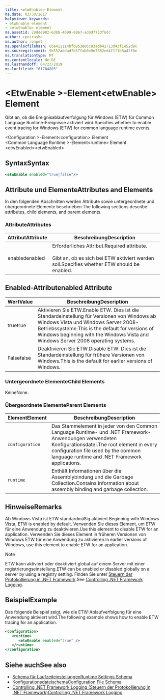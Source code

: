 ```yaml
---
title: <etwEnable>-Element
ms.date: 03/30/2017
helpviewer_keywords:
- etwEnable element
- <etwEnable> element
ms.assetid: 29dde982-6d8b-4099-8867-ad0d7733f6dc
author: rpetrusha
ms.author: ronpet
ms.openlocfilehash: 6ba411114bfb853e06c83adb42713d43f1452d9c
ms.sourcegitcommit: 9b552addadfb57fab0b9e7852ed4f1f1b8a42f8e
ms.translationtype: MT
ms.contentlocale: de-DE
ms.lasthandoff: 04/23/2019
ms.locfileid: "61704803"
---
```

# <a name="etwenable-element"></a><span data-ttu-id="dabaa-102">\<EtwEnable >-Element</span><span class="sxs-lookup"><span data-stu-id="dabaa-102">\<etwEnable> Element</span></span>
<span data-ttu-id="dabaa-103">Gibt an, ob die Ereignisablaufverfolgung für Windows (ETW) für Common Language Runtime-Ereignisse aktiviert wird.</span><span class="sxs-lookup"><span data-stu-id="dabaa-103">Specifies whether to enable event tracing for Windows (ETW) for common language runtime events.</span></span>  
  
 <span data-ttu-id="dabaa-104">\<Configuration >-Element</span><span class="sxs-lookup"><span data-stu-id="dabaa-104">\<configuration> Element</span></span>  
<span data-ttu-id="dabaa-105">\<Common Language Runtime >-Element</span><span class="sxs-lookup"><span data-stu-id="dabaa-105">\<runtime> Element</span></span>  
<span data-ttu-id="dabaa-106">\<etwEnabled></span><span class="sxs-lookup"><span data-stu-id="dabaa-106">\<etwEnabled></span></span>  
  
## <a name="syntax"></a><span data-ttu-id="dabaa-107">Syntax</span><span class="sxs-lookup"><span data-stu-id="dabaa-107">Syntax</span></span>  
  
```xml  
<etwEnable enabled="true|false"/>  
```  
  
## <a name="attributes-and-elements"></a><span data-ttu-id="dabaa-108">Attribute und Elemente</span><span class="sxs-lookup"><span data-stu-id="dabaa-108">Attributes and Elements</span></span>  
 <span data-ttu-id="dabaa-109">In den folgenden Abschnitten werden Attribute sowie untergeordnete und übergeordnete Elemente beschrieben.</span><span class="sxs-lookup"><span data-stu-id="dabaa-109">The following sections describe attributes, child elements, and parent elements.</span></span>  
  
### <a name="attributes"></a><span data-ttu-id="dabaa-110">Attribute</span><span class="sxs-lookup"><span data-stu-id="dabaa-110">Attributes</span></span>  
  
|<span data-ttu-id="dabaa-111">Attribut</span><span class="sxs-lookup"><span data-stu-id="dabaa-111">Attribute</span></span>|<span data-ttu-id="dabaa-112">Beschreibung</span><span class="sxs-lookup"><span data-stu-id="dabaa-112">Description</span></span>|  
|---------------|-----------------|  
|<span data-ttu-id="dabaa-113">enabled</span><span class="sxs-lookup"><span data-stu-id="dabaa-113">enabled</span></span>|<span data-ttu-id="dabaa-114">Erforderliches Attribut.</span><span class="sxs-lookup"><span data-stu-id="dabaa-114">Required attribute.</span></span><br /><br /> <span data-ttu-id="dabaa-115">Gibt an, ob es sich bei ETW aktiviert werden soll.</span><span class="sxs-lookup"><span data-stu-id="dabaa-115">Specifies whether ETW should be enabled.</span></span>|  
  
## <a name="enabled-attribute"></a><span data-ttu-id="dabaa-116">Enabled-Attribut</span><span class="sxs-lookup"><span data-stu-id="dabaa-116">enabled Attribute</span></span>  
  
|<span data-ttu-id="dabaa-117">Wert</span><span class="sxs-lookup"><span data-stu-id="dabaa-117">Value</span></span>|<span data-ttu-id="dabaa-118">Beschreibung</span><span class="sxs-lookup"><span data-stu-id="dabaa-118">Description</span></span>|  
|-----------|-----------------|  
|<span data-ttu-id="dabaa-119">true</span><span class="sxs-lookup"><span data-stu-id="dabaa-119">true</span></span>|<span data-ttu-id="dabaa-120">Aktivieren Sie ETW.</span><span class="sxs-lookup"><span data-stu-id="dabaa-120">Enable ETW.</span></span> <span data-ttu-id="dabaa-121">Dies ist die Standardeinstellung für Versionen von Windows ab Windows Vista und Windows Server 2008-Betriebssysteme.</span><span class="sxs-lookup"><span data-stu-id="dabaa-121">This is the default for versions of Windows beginning with the Windows Vista and Windows Server 2008 operating systems.</span></span>|  
|<span data-ttu-id="dabaa-122">False</span><span class="sxs-lookup"><span data-stu-id="dabaa-122">false</span></span>|<span data-ttu-id="dabaa-123">Deaktivieren Sie ETW.</span><span class="sxs-lookup"><span data-stu-id="dabaa-123">Disable ETW.</span></span> <span data-ttu-id="dabaa-124">Dies ist die Standardeinstellung für frühere Versionen von Windows.</span><span class="sxs-lookup"><span data-stu-id="dabaa-124">This is the default for earlier versions of Windows.</span></span>|  
  
### <a name="child-elements"></a><span data-ttu-id="dabaa-125">Untergeordnete Elemente</span><span class="sxs-lookup"><span data-stu-id="dabaa-125">Child Elements</span></span>  
 <span data-ttu-id="dabaa-126">Keine</span><span class="sxs-lookup"><span data-stu-id="dabaa-126">None.</span></span>  
  
### <a name="parent-elements"></a><span data-ttu-id="dabaa-127">Übergeordnete Elemente</span><span class="sxs-lookup"><span data-stu-id="dabaa-127">Parent Elements</span></span>  
  
|<span data-ttu-id="dabaa-128">Element</span><span class="sxs-lookup"><span data-stu-id="dabaa-128">Element</span></span>|<span data-ttu-id="dabaa-129">Beschreibung</span><span class="sxs-lookup"><span data-stu-id="dabaa-129">Description</span></span>|  
|-------------|-----------------|  
|`configuration`|<span data-ttu-id="dabaa-130">Das Stammelement in jeder von den Common Language Runtime- und .NET Framework-Anwendungen verwendeten Konfigurationsdatei.</span><span class="sxs-lookup"><span data-stu-id="dabaa-130">The root element in every configuration file used by the common language runtime and .NET Framework applications.</span></span>|  
|`runtime`|<span data-ttu-id="dabaa-131">Enthält Informationen über die Assemblybindung und die Garbage Collection.</span><span class="sxs-lookup"><span data-stu-id="dabaa-131">Contains information about assembly binding and garbage collection.</span></span>|  
  
## <a name="remarks"></a><span data-ttu-id="dabaa-132">Hinweise</span><span class="sxs-lookup"><span data-stu-id="dabaa-132">Remarks</span></span>  
 <span data-ttu-id="dabaa-133">Ab Windows Vista ist ETW standardmäßig aktiviert.</span><span class="sxs-lookup"><span data-stu-id="dabaa-133">Beginning with Windows Vista, ETW is enabled by default.</span></span> <span data-ttu-id="dabaa-134">Verwenden Sie dieses Element, um ETW für eine Anwendung zu deaktivieren.</span><span class="sxs-lookup"><span data-stu-id="dabaa-134">Use this element to disable ETW for an application.</span></span> <span data-ttu-id="dabaa-135">Verwenden Sie dieses Element in früheren Versionen von Windows ETW für eine Anwendung zu aktivieren.</span><span class="sxs-lookup"><span data-stu-id="dabaa-135">In earlier versions of Windows, use this element to enable ETW for an application.</span></span>  
  
> [!NOTE]
>  <span data-ttu-id="dabaa-136">ETW kann aktiviert oder deaktiviert global auf einem Server mit einer registrierungseinstellung.</span><span class="sxs-lookup"><span data-stu-id="dabaa-136">ETW can be enabled or disabled globally on a server by using a registry setting.</span></span> <span data-ttu-id="dabaa-137">Finden Sie unter [Steuern der Protokollierung in .NET Framework](../../../../../docs/framework/performance/controlling-logging.md).</span><span class="sxs-lookup"><span data-stu-id="dabaa-137">See [Controlling .NET Framework Logging](../../../../../docs/framework/performance/controlling-logging.md).</span></span>  
  
## <a name="example"></a><span data-ttu-id="dabaa-138">Beispiel</span><span class="sxs-lookup"><span data-stu-id="dabaa-138">Example</span></span>  
 <span data-ttu-id="dabaa-139">Das folgende Beispiel zeigt, wie die ETW-Ablaufverfolgung für eine Anwendung aktiviert wird.</span><span class="sxs-lookup"><span data-stu-id="dabaa-139">The following example shows how to enable ETW tracing for an application.</span></span>  
  
```xml  
<configuration>  
   <runtime>  
      <etwEnable enabled="true" />  
   </runtime>  
</configuration>  
```  
  
## <a name="see-also"></a><span data-ttu-id="dabaa-140">Siehe auch</span><span class="sxs-lookup"><span data-stu-id="dabaa-140">See also</span></span>

- [<span data-ttu-id="dabaa-141">Schema für Laufzeiteinstellungen</span><span class="sxs-lookup"><span data-stu-id="dabaa-141">Runtime Settings Schema</span></span>](../../../../../docs/framework/configure-apps/file-schema/runtime/index.md)
- [<span data-ttu-id="dabaa-142">Konfigurationsdateischema</span><span class="sxs-lookup"><span data-stu-id="dabaa-142">Configuration File Schema</span></span>](../../../../../docs/framework/configure-apps/file-schema/index.md)
- [<span data-ttu-id="dabaa-143">Controlling .NET Framework Logging (Steuern der Protokollierung in .NET Framework)</span><span class="sxs-lookup"><span data-stu-id="dabaa-143">Controlling .NET Framework Logging</span></span>](../../../../../docs/framework/performance/controlling-logging.md)
